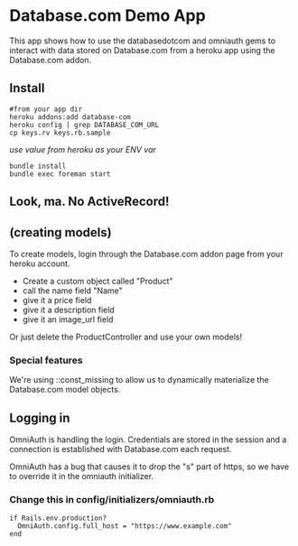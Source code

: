# Database.com Demo App

This app shows how to use the databasedotcom and omniauth gems to interact with data stored on Database.com from a heroku app using the Database.com addon.

## Install

    #from your app dir
    heroku addons:add database-com
    heroku config | grep DATABASE_COM_URL 
    cp keys.rv keys.rb.sample

  *use value from heroku as your ENV var*

    bundle install
    bundle exec foreman start

## Look, ma.  No ActiveRecord!
## (creating models)

To create models, login through the Database.com addon page from your heroku account.

- Create a custom object called "Product"
- call the name field "Name"
- give it a price field 
- give it a description field
- give it an image\_url field

Or just delete the ProductController and use your own models!

### Special features

We're using ::const\_missing to allow us to dynamically materialize the Database.com model objects.

## Logging in

OmniAuth is handling the login.
Credentials are stored in the session and a connection is established with Database.com each request.

OmniAuth has a bug that causes it to drop the "s" part of https, so we have to override it in the omniauth initializer.

### Change this in config/initializers/omniauth.rb

    if Rails.env.production? 
      OmniAuth.config.full_host = "https://www.example.com"
    end
